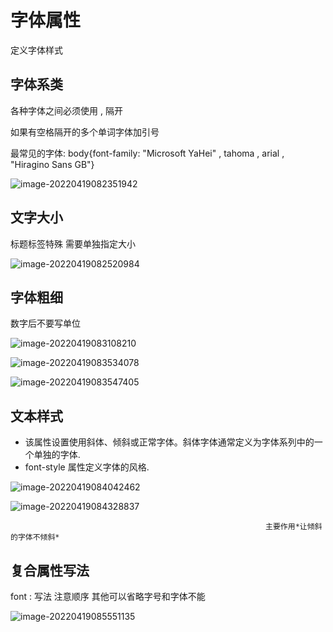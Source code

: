 # 字体属性

定义字体样式

## 字体系类

各种字体之间必须使用 , 隔开

如果有空格隔开的多个单词字体加引号

最常见的字体: body{font-family: "Microsoft YaHei" , tahoma , arial , "Hiragino Sans GB"}

![image-20220419082351942](C:\Users\小柯\AppData\Roaming\Typora\typora-user-images\image-20220419082351942.png)

## 文字大小

标题标签特殊 需要单独指定大小

![image-20220419082520984](C:\Users\小柯\AppData\Roaming\Typora\typora-user-images\image-20220419082520984.png)

## 字体粗细

数字后不要写单位

![image-20220419083108210](C:\Users\小柯\AppData\Roaming\Typora\typora-user-images\image-20220419083108210.png)

![image-20220419083534078](C:\Users\小柯\AppData\Roaming\Typora\typora-user-images\image-20220419083534078.png)

![image-20220419083547405](C:\Users\小柯\AppData\Roaming\Typora\typora-user-images\image-20220419083547405.png)

## 文本样式

- 该属性设置使用斜体、倾斜或正常字体。斜体字体通常定义为字体系列中的一个单独的字体.
- font-style 属性定义字体的风格.

![image-20220419084042462](C:\Users\小柯\AppData\Roaming\Typora\typora-user-images\image-20220419084042462.png)

![image-20220419084328837](C:\Users\小柯\AppData\Roaming\Typora\typora-user-images\image-20220419084328837.png)

                                                             主要作用*让倾斜的字体不倾斜*

## 复合属性写法

font :  写法  注意顺序  其他可以省略字号和字体不能

![image-20220419085551135](C:\Users\小柯\AppData\Roaming\Typora\typora-user-images\image-20220419085551135.png)
